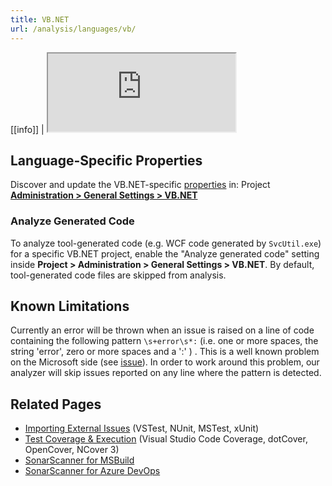 ```yaml
---
title: VB.NET
url: /analysis/languages/vb/
---
```


<!-- static -->
[[info]]
| <iframe src="http://update.sonarsource.org/plugins/vbnet-confluence-include.html" height="125px">Your browser does not support iframes.</iframe>
<!-- /static -->


## Language-Specific Properties

Discover and update the VB.NET-specific [properties](/analysis/analysis-parameters/) in: <!-- sonarcloud -->Project <!-- /sonarcloud --> **[Administration > General Settings > VB.NET](/#sonarqube-admin#/admin/settings?category=vb.net)**

### Analyze Generated Code

To analyze tool-generated code (e.g. WCF code generated by `SvcUtil.exe`) for a specific VB.NET project, enable the "Analyze generated code" setting inside **Project > Administration > General Settings > VB.NET**. By default, tool-generated code files are skipped from analysis.

## Known Limitations
Currently an error will be thrown when an issue is raised on a line of code containing the following pattern `\s+error\s*:` (i.e. one or more spaces, the string 'error', zero or more spaces and a ':' ) . This is a well known problem on the Microsoft side (see [issue](https://github.com/dotnet/roslyn/issues/5724/)). In order to work around this problem, our analyzer will skip issues reported on any line where the pattern is detected.


## Related Pages
* [Importing External Issues](/analysis/external-issues/) (VSTest, NUnit, MSTest, xUnit)
* [Test Coverage & Execution](/analysis/coverage/) (Visual Studio Code Coverage, dotCover, OpenCover, NCover 3)
* [SonarScanner for MSBuild](/analysis/scan/sonarscanner-for-msbuild/)
* [SonarScanner for Azure DevOps](/analysis/scan/sonarscanner-for-azure-devops/)
